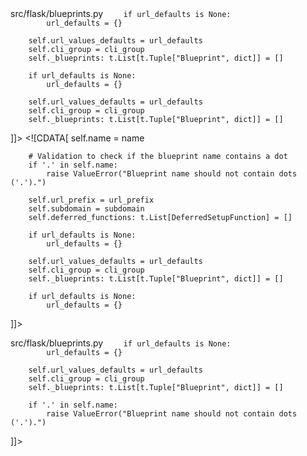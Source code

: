 <change>
<file change-number-for-this-file="1">src/flask/blueprints.py</file>
<original line-count="14" no-ellipsis="true"><![CDATA[
        self.name = name
        self.url_prefix = url_prefix
        self.subdomain = subdomain
        self.deferred_functions: t.List[DeferredSetupFunction] = []

        if url_defaults is None:
            url_defaults = {}

        self.url_values_defaults = url_defaults
        self.cli_group = cli_group
        self._blueprints: t.List[t.Tuple["Blueprint", dict]] = []

        if url_defaults is None:
            url_defaults = {}

        self.url_values_defaults = url_defaults
        self.cli_group = cli_group
        self._blueprints: t.List[t.Tuple["Blueprint", dict]] = []
]]></original>
<modified no-ellipsis="true"><![CDATA[
        self.name = name
        
        # Validation to check if the blueprint name contains a dot
        if '.' in self.name:
            raise ValueError("Blueprint name should not contain dots ('.').")

        self.url_prefix = url_prefix
        self.subdomain = subdomain
        self.deferred_functions: t.List[DeferredSetupFunction] = []

        if url_defaults is None:
            url_defaults = {}

        self.url_values_defaults = url_defaults
        self.cli_group = cli_group
        self._blueprints: t.List[t.Tuple["Blueprint", dict]] = []

        if url_defaults is None:
            url_defaults = {}
]]></modified>
</change>


<change>
<file change-number-for-this-file="2">src/flask/blueprints.py</file>
<original line-count="7" no-ellipsis="true"><![CDATA[
        self.url_values_defaults = url_defaults
        self.cli_group = cli_group
        self._blueprints: t.List[t.Tuple["Blueprint", dict]] = []
]]></original>
<modified no-ellipsis="true"><![CDATA[
        self.url_values_defaults = url_defaults
        self.cli_group = cli_group
        self._blueprints: t.List[t.Tuple["Blueprint", dict]] = []

        if url_defaults is None:
            url_defaults = {}

        self.url_values_defaults = url_defaults
        self.cli_group = cli_group
        self._blueprints: t.List[t.Tuple["Blueprint", dict]] = []

        if '.' in self.name:
            raise ValueError("Blueprint name should not contain dots ('.').")
]]></modified>
</change>